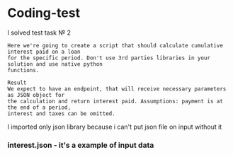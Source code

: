 # Coding-test
I solved test task № 2
~~~
Here we're going to create a script that should calculate cumulative interest paid on a loan
for the specific period. Don't use 3rd parties libraries in your solution and use native python
functions.

Result
We expect to have an endpoint, that will receive necessary parameters as JSON object for
the calculation and return interest paid. Assumptions: payment is at the end of a period,
interest and taxes can be omitted.
~~~
I  imported only json library because i can't put json file on input without it 

### interest.json - it's a example of input data 

